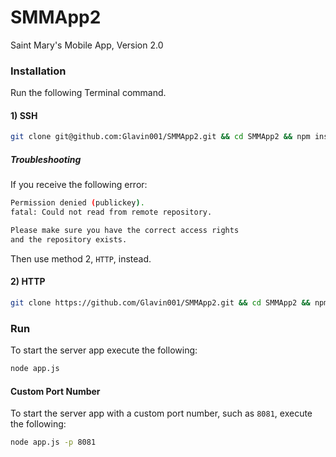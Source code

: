 SMMApp2
=======

Saint Mary's Mobile App, Version 2.0

### Installation
Run the following Terminal command.
#### 1) SSH
```bash
git clone git@github.com:Glavin001/SMMApp2.git && cd SMMApp2 && npm install
```
##### Troubleshooting
If you receive the following error:
```bash
Permission denied (publickey).
fatal: Could not read from remote repository.

Please make sure you have the correct access rights
and the repository exists.
```
Then use method 2, `HTTP`, instead.
#### 2) HTTP
```bash
git clone https://github.com/Glavin001/SMMApp2.git && cd SMMApp2 && npm install
```
### Run
To start the server app execute the following:
```bash
node app.js
```
#### Custom Port Number
To start the server app with a custom port number, such as `8081`, execute the following:
```bash
node app.js -p 8081
```
